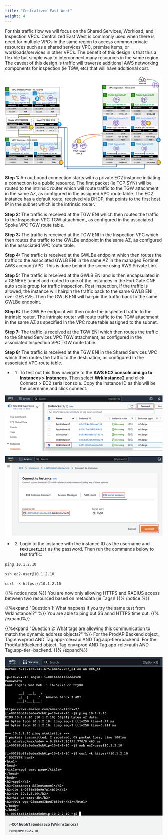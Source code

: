 ```yaml
---
title: "Centralized East West"
weight: 4
---
```



For this traffic flow we will focus on the Shared Services, Workload, and Inspection VPCs. Centralized East West is commonly used when there is need for multiple VPCs in the same region to access common private resources such as a shared services VPC, premise items, or workloads/services in other VPCs. The benefit of this design is that this a flexible but simple way to interconnect many resources in the same region. The caveat of this design is traffic will traverse additional AWS networking components for inspection (ie TGW, etc) that will have additional cost.

![](image-cent-eastwest-diag1.png)

**Step 1:** An outbound connection starts with a private EC2 instance initiating a connection to a public resource. The first packet (ie TCP SYN) will be routed to the intrinsic router which will route traffic to the TGW attachment in the same AZ, as configured in the assigned VPC route table. The EC2 instance has a default route, received via DHCP, that points to the first host IP in the subnet which is the intrinsic router.

**Step 2:** The traffic is received at the TGW ENI which then routes the traffic to the Inspection VPC TGW attachment, as configured in the associated Spoke VPC TGW route table.

**Step 3:** The traffic is received at the TGW ENI in the Inspection VPC which then routes the traffic to the GWLBe endpoint in the same AZ, as configured in the associated VPC route table.

**Step 4:** The traffic is received at the GWLBe endpoint which then routes the traffic to the associated GWLB ENI in the same AZ in the managed Fortinet AWS account/VPC. This is done behind the scene using AWS Private Link.

**Step 5:** The traffic is received at the GWLB ENI and is then encapsulated in a GENEVE tunnel and routed to one of the instances in the FortiGate CNF auto scale group for traffic inspection. Post inspection, if the traffic is allowed, the instance will hairpin the traffic back to the same GWLB ENI over GENEVE. Then the GWLB ENI will hairpin the traffic back to the same GWLBe endpoint.

**Step 6:** The GWLBe endpoint will then route the inspected traffic to the intrinsic router. The intrinsic router will route traffic to the TGW attachment in the same AZ as specified in the VPC route table assigned to the subnet.

**Step 7:** The traffic is received at the TGW ENI which then routes the traffic to the Shared Services VPC TGW attachment, as configured in the associated Inspection VPC TGW route table.

**Step 8:** The traffic is received at the TGW ENI in the Shared Services VPC which then routes the traffic to the destination, as configured in the associated VPC route table.

- 1.  To test out this flow navigate to the **AWS EC2 console and go to Instances > Instances**. Then select **WrkInstance2** and click Connect > EC2 serial console. Copy the instance ID as this will be the username and click connect.

![](image-t5-9.png)

![](image-t5-10.png)

- 2.  Login to the instance with the instance ID as the username and **`FORTInet123!`** as the password. Then run the commands below to test traffic:

`ping 10.1.2.10`

`ssh ec2-user@10.1.2.10`

`curl -k https://10.1.2.10`

{{% notice note %}}
You are now only allowing HTTPS and RADIUS access between two resourced based on metadata (ie Tags)!
{{% /notice %}}

{{%expand "Question 1: What happens if you try the same test from WrkInstance1?" %}}
You are able to ping but SS annd HTTPS time out.
{{% /expand%}}

{{%expand "Question 2: What tags are allowing this communication to match the dynamic address objects?" %}}
For the ProdAPIBackend object, Tag.env=prod AND Tag.app-role=api AND Tag.app-tier=backend. For the ProdAuthBackend object, Tag.env=prod AND Tag.app-role=auth AND Tag.app-tier=backend.
{{% /expand%}}

![](image-t5-11.png)
